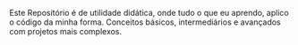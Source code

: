 Este Repositório é de utilidade didática, onde tudo o que eu aprendo, aplico o código da minha forma.
Conceitos básicos, intermediários e avançados com projetos mais complexos.
